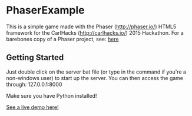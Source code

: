 # PhaserExample
This is a simple game made with the Phaser (http://phaser.io/) HTML5 framework for the CarlHacks (http://carlhacks.io/) 2015 Hackathon. For a barebones copy of a Phaser project, see: [here](https://github.com/OmarShehata/BasicPhaser)

## Getting Started

Just double click on the server bat file (or type in the command if you're a non-windows user) to start up the server. You can then access the game through: 127.0.0.1:8000 

Make sure you have Python installed!

[See a live demo here!](http://omarshehata.me/html/carlwars/)
